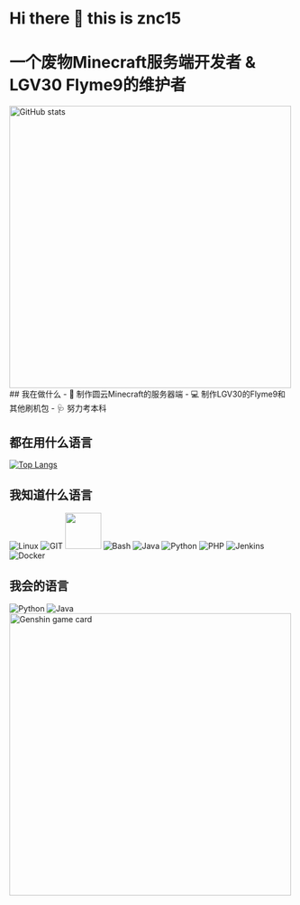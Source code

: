# Hi there 👋 this is znc15
# 一个废物Minecraft服务端开发者 & LGV30 Flyme9的维护者
<img alt="GitHub stats" src="https://github-readme-stats.vercel.app/api?username=znc15&bg_color=30,e96443,904e95&title_color=fff&text_color=fff&count_private=true&hide_border=true" width="500">
## 我在做什么
- 📱 制作圆云Minecraft的服务器端
- 💻 制作LGV30的Flyme9和其他刷机包
- 🩺 努力考本科

## 都在用什么语言
[![Top Langs](https://github-readme-stats.vercel.app/api/top-langs/?username=znc15&layout=compact&langs_count=10&theme=tokyonight)](https://github.com/znc15)

## 我知道什么语言
![Linux](https://www.vectorlogo.zone/logos/linux/linux-icon.svg)
![GIT](https://www.vectorlogo.zone/logos/git-scm/git-scm-icon.svg)
<img src="https://github.com/isocpp/logos/raw/master/cpp_logo.svg" width="64">
![Bash](https://www.vectorlogo.zone/logos/gnu_bash/gnu_bash-icon.svg)
![Java](https://www.vectorlogo.zone/logos/java/java-icon.svg)
![Python](https://www.vectorlogo.zone/logos/python/python-icon.svg)
![PHP](https://www.vectorlogo.zone/logos/php/php-icon.svg)
![Jenkins](https://www.vectorlogo.zone/logos/jenkins/jenkins-icon.svg)
![Docker](https://www.vectorlogo.zone/logos/docker/docker-icon.svg)
## 我会的语言
![Python](https://www.vectorlogo.zone/logos/python/python-icon.svg)
![Java](https://www.vectorlogo.zone/logos/java/java-icon.svg)
<img alt="Genshin game card" src="https://genshin-card.getloli.com/49/177351194.png" width="500">
